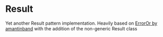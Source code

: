 # Result
Yet another Result pattern implementation. Heavily based on [ErrorOr by amantinband](https://github.com/amantinband/error-or) with the addition of the non-generic Result class